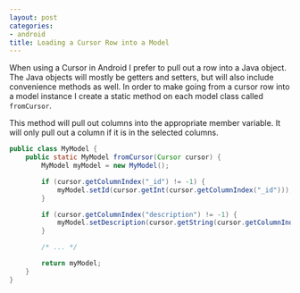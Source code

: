 ```yaml
---
layout: post
categories:
- android
title: Loading a Cursor Row into a Model
---
```


When using a Cursor in Android I prefer to pull out a row into a Java object. The Java objects will mostly be getters and setters, but will also include convenience methods as well. In order to make going from a cursor row into a model instance I create a static method on each model class called `fromCursor`.

This method will pull out columns into the appropriate member variable. It will only pull out a column if it is in the selected columns.

```java
public class MyModel {
    public static MyModel fromCursor(Cursor cursor) {
        MyModel myModel = new MyModel();

        if (cursor.getColumnIndex("_id") != -1) {
            myModel.setId(cursor.getInt(cursor.getColumnIndex("_id")));
        }

        if (cursor.getColumnIndex("description") != -1) {
            myModel.setDescription(cursor.getString(cursor.getColumnIndex("description")));
        }

        /* ... */

        return myModel;
    }
}
```
